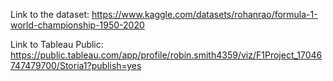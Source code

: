 Link to the dataset: https://www.kaggle.com/datasets/rohanrao/formula-1-world-championship-1950-2020

Link to Tableau Public: https://public.tableau.com/app/profile/robin.smith4359/viz/F1Project_17046747479700/Storia1?publish=yes



